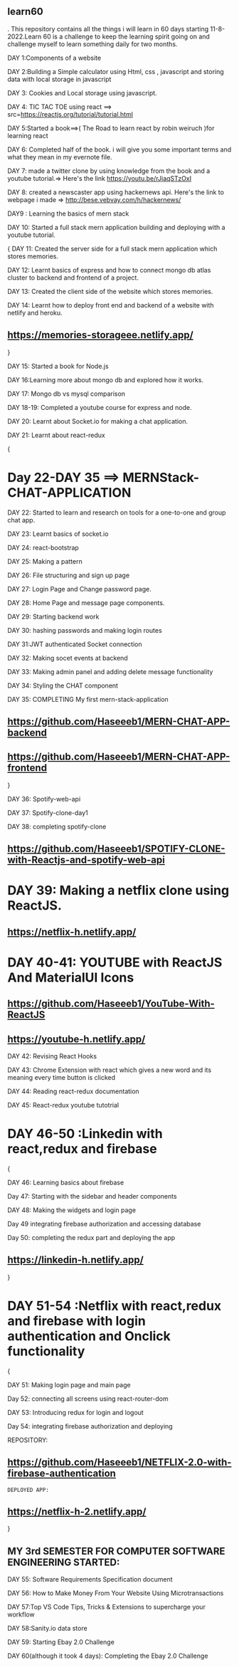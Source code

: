 ## learn60

.
This repository contains all the things i will learn in 60 days starting 11-8-2022.Learn 60 is a challenge to keep the learning spirit going on and challenge myself to learn something daily for two months.

DAY 1:Components of a website

DAY 2:Building a Simple calculator using Html, css , javascript and storing data with local storage in javascript

DAY 3: Cookies and Local storage using javascript.

DAY 4: TIC TAC TOE using react   ==> src=https://reactjs.org/tutorial/tutorial.html

DAY 5:Started a book==>( The Road to learn react by robin weiruch )for learning react

DAY 6: Completed half of the book. i will give you some important terms and what they mean in my evernote file.

DAY 7: made a twitter clone by using knowledge from the book and a youtube tutorial.=> Here's the link https://youtu.be/rJjaqSTzOxI

DAY 8: created a newscaster app using hackernews api. Here's the link to webpage i made =>  http://bese.vebvay.com/h/hackernews/

DAY9 : Learning the basics of mern stack

DAY 10: Started a full stack mern application building and deploying with a youtube tutorial. 


{
  DAY 11: Created the server side for a full stack mern application which stores memories.

  DAY 12: Learnt basics of express and how to connect mongo db atlas cluster to backend and frontend of a project.
   
  DAY 13: Created the client side of the website which stores memories.
                
  DAY 14: Learnt how to deploy front end and backend of a website with netlify and heroku.
         
   ##                       https://memories-storageee.netlify.app/                               
 }
 
 
 DAY 15: Started a book for Node.js 
 
DAY 16:Learning more about mongo db and explored how it works.

DAY 17: Mongo db vs mysql comparison

DAY 18-19: Completed a youtube course for express and node.

DAY 20: Learnt about Socket.io for making a chat application. 

DAY 21: Learnt about react-redux

{ 

 #                                           Day 22-DAY 35 ==> MERNStack-CHAT-APPLICATION
                                                        
DAY 22: Started to learn and research on tools for a one-to-one and group chat app.


DAY 23: Learnt basics of socket.io

DAY 24: react-bootstrap

DAY 25: Making a pattern

DAY 26: File structuring and sign up page

DAY 27: Login Page and Change password page.

DAY 28: Home Page and message page components.

DAY 29: Starting backend work

DAY 30: hashing passwords and making login routes

DAY 31:JWT authenticated Socket connection 

DAY 32: Making socet events at backend

DAY 33: Making admin panel and adding delete message functionality

DAY 34: Styling the CHAT component

DAY 35: COMPLETING My first mern-stack-application

 ##                          https://github.com/Haseeeb1/MERN-CHAT-APP-backend
     
     
##                                 https://github.com/Haseeeb1/MERN-CHAT-APP-frontend
                                           
}

DAY 36: Spotify-web-api


DAY 37: Spotify-clone-day1

DAY 38: completing spotify-clone

  ##                   https://github.com/Haseeeb1/SPOTIFY-CLONE-with-Reactjs-and-spotify-web-api

# DAY 39: Making a netflix clone using ReactJS.
                   
  ##                                    https://netflix-h.netlify.app/


# DAY 40-41: YOUTUBE with ReactJS And MaterialUI Icons
                     
  ##                         https://github.com/Haseeeb1/YouTube-With-ReactJS
                            
  ##                             https://youtube-h.netlify.app/
                                
                                
DAY 42: Revising React Hooks

DAY 43: Chrome Extension with react which gives a new word and its meaning every time button is clicked

DAY 44: Reading react-redux documentation

DAY 45: React-redux youtube tutotrial

# DAY 46-50 :Linkedin with react,redux and firebase

  {
   
   DAY 46: Learning basics about firebase
   
   Day 47: Starting with the sidebar and header components
   
   DAY 48: Making the widgets and login page
   
   Day 49 integrating firebase authorization and accessing database
   
   Day 50: completing the redux part and deploying the app
  
                                                  
   ##                                    https://linkedin-h.netlify.app/
                                                     
   
   }

# DAY 51-54 :Netflix  with react,redux and firebase with login authentication and Onclick functionality

  {
   
   DAY 51: Making login page and main page
   
   Day 52: connecting all screens using react-router-dom
   
   DAY 53: Introducing redux for login and logout
   
   Day 54: integrating firebase authorization and deploying
   
   REPOSITORY:
   
   ##                 https://github.com/Haseeeb1/NETFLIX-2.0-with-firebase-authentication
                                                  
    DEPLOYED APP:
    
   ##                             https://netflix-h-2.netlify.app/
                                                     
   
   }


## MY 3rd SEMESTER FOR COMPUTER SOFTWARE ENGINEERING STARTED:

DAY 55: Software Requirements Specification document

DAY 56: How to Make Money From Your Website Using Microtransactions

DAY 57:Top VS Code Tips, Tricks & Extensions to supercharge your workflow

DAY 58:Sanity.io data store

DAY 59: Starting Ebay 2.0 Challenge

DAY 60(although it took 4 days): Completing the Ebay 2.0 Challenge 
